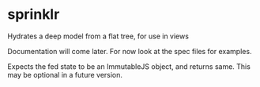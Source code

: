 # sprinklr
Hydrates a deep model from a flat tree, for use in views

Documentation will come later. For now look at the spec files for examples.

Expects the fed state to be an ImmutableJS object, and returns same. This may be optional in a future version.
